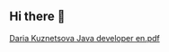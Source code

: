 ## Hi there 👋
[Daria Kuznetsova Java developer en.pdf](https://github.com/user-attachments/files/16927956/Daria.Kuznetsova.Java.developer.en.pdf)

<!--
**ofgot/ofgot** is a ✨ _special_ ✨ repository because its `README.md` (this file) appears on your GitHub profile.

Here are some ideas to get you started:

- 🔭 I’m currently working on ...
- 🌱 I’m currently learning ...
- 👯 I’m looking to collaborate on ...
- 🤔 I’m looking for help with ...
- 💬 Ask me about ...
- 📫 How to reach me: ...
- 😄 Pronouns: ...
- ⚡ Fun fact: ...
-->
